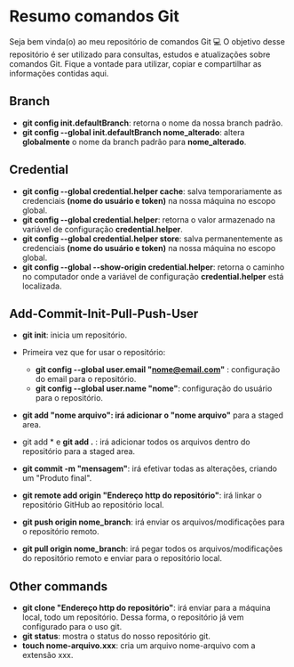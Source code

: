 # Resumo comandos Git
Seja bem vinda(o) ao meu repositório de comandos Git 💻
O objetivo desse repositório é ser utilizado para consultas, estudos e atualizações sobre comandos Git.
Fique a vontade para utilizar, copiar e compartilhar as informações contidas aqui.
## Branch
- **git config init.defaultBranch**: retorna o nome da nossa branch padrão.
- **git config --global init.defaultBranch nome_alterado**: altera **globalmente** o nome da branch padrão para **nome_alterado**.
## Credential
- **git config --global credential.helper cache**: salva temporariamente as credenciais **(nome do usuário e token)** na nossa máquina no escopo global.
- **git config --global credential.helper**: retorna o valor armazenado na variável de configuração **credential.helper**.
- **git config --global credential.helper store**: salva permanentemente as credenciais **(nome do usuário e token)** na nossa máquina no escopo global.
- **git config --global --show-origin credential.helper**: retorna o caminho no computador onde a variável de configuração **credential.helper** está localizada.
## Add-Commit-Init-Pull-Push-User
- **git init**: inicia um repositório.
- Primeira vez que for usar o repositório:
  - **git config --global user.email "nome@email.com"** :  configuração do email para o repositório.
  - **git config --global user.name "nome"**: configuração do usuário para o repositório.

- **git add "nome arquivo": irá adicionar o "nome arquivo"** para a staged area.
- git add * e **git add .** : irá adicionar todos os arquivos dentro do repositório para a staged area.
- **git commit -m "mensagem"**: irá efetivar todas as alterações, criando um "Produto final".
- **git remote add origin "Endereço http do repositório"**: irá linkar o repositório GitHub ao repositório local.
- **git push origin nome_branch**: irá enviar  os arquivos/modificações para o repositório remoto.
- **git pull origin nome_branch**: irá pegar todos os arquivos/modificações do repositório remoto e enviar para o repositório local.
## Other commands
- **git clone "Endereço http do repositório"**: irá enviar para a máquina local, todo um repositório.  Dessa forma, o repositório já vem configurado para o uso git.
- **git status**: mostra o status do nosso repositório git.
- **touch nome-arquivo.xxx**: cria um arquivo nome-arquivo com a extensão xxx.

